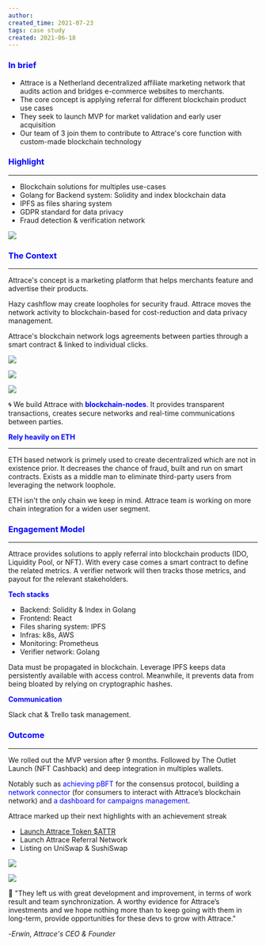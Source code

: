 ```yaml
---
author: 
created_time: 2021-07-23
tags: case study
created: 2021-06-18
---
```


### <span style='color:blue'>In brief</span>

* Attrace is a Netherland decentralized affiliate marketing network that audits action and bridges e-commerce websites to merchants. 
* The core concept is applying referral for different blockchain product use cases
* They seek to launch MVP for market validation and early user acquisition
* Our team of 3 join them to contribute to Attrace's core function with custom-made blockchain technology

### <span style='color:blue'>Highlight</span>

---

* Blockchain solutions for multiples use-cases
* Golang for Backend system: Solidity and index blockchain data
* IPFS as files sharing system 
* GDPR standard for data privacy
* Fraud detection & verification network

![](https://s3.us-west-2.amazonaws.com/secure.notion-static.com/b70ebfb8-cd0e-4d86-a124-88445ad61552/attrace-1.png?X-Amz-Algorithm=AWS4-HMAC-SHA256&X-Amz-Content-Sha256=UNSIGNED-PAYLOAD&X-Amz-Credential=AKIAT73L2G45EIPT3X45%2F20231031%2Fus-west-2%2Fs3%2Faws4_request&X-Amz-Date=20231031T202341Z&X-Amz-Expires=3600&X-Amz-Signature=b2f2d1c591835e8637c10b1c99578a6b0fbe78054b3f6441e75261a00eb55058&X-Amz-SignedHeaders=host&x-id=GetObject)


### <span style='color:blue'>The Context</span>

---

<!-- column_list 09bc1d3c-ae48-4687-b48e-adcf51c8967c -->

<!-- column 1fc62d9f-614f-400c-b7b2-2c29f4afc124 -->

Attrace's concept is a marketing platform that helps merchants feature and advertise their products.

Hazy cashflow may create loopholes for security fraud. Attrace moves the network activity to blockchain-based for cost-reduction and data privacy management. 

Attrace's blockchain network logs agreements between parties through a smart contract & linked to individual clicks. 

<!-- column 7fd5c26f-b2ae-4003-a597-e7ab43f2ed3c -->

![](https://s3.us-west-2.amazonaws.com/secure.notion-static.com/ce1a6c4a-4980-4e5a-ac82-8f27897c63ea/attrace-4.png?X-Amz-Algorithm=AWS4-HMAC-SHA256&X-Amz-Content-Sha256=UNSIGNED-PAYLOAD&X-Amz-Credential=AKIAT73L2G45EIPT3X45%2F20231031%2Fus-west-2%2Fs3%2Faws4_request&X-Amz-Date=20231031T202342Z&X-Amz-Expires=3600&X-Amz-Signature=999a2be529c548739eb2eca0e4009482d633e44570f0614e612eabb5c54a0a4a&X-Amz-SignedHeaders=host&x-id=GetObject)

<!-- column_list b9d5a518-87bc-4b05-acab-791cb9513044 -->

<!-- column af8f329c-d32c-438a-bd2f-7d033f9560bd -->

![](https://s3.us-west-2.amazonaws.com/secure.notion-static.com/24bd199c-a764-42b7-9936-bd298b0d70a0/attrace-2.png?X-Amz-Algorithm=AWS4-HMAC-SHA256&X-Amz-Content-Sha256=UNSIGNED-PAYLOAD&X-Amz-Credential=AKIAT73L2G45EIPT3X45%2F20231031%2Fus-west-2%2Fs3%2Faws4_request&X-Amz-Date=20231031T202343Z&X-Amz-Expires=3600&X-Amz-Signature=2c17118005bf26c769094a458bbbe4fdafed04e101d1c3ae9eaa4430d9244a78&X-Amz-SignedHeaders=host&x-id=GetObject)

<!-- column 45fa0529-906b-4e24-a9ef-122e61be5212 -->

![](https://s3.us-west-2.amazonaws.com/secure.notion-static.com/2994f5a8-502d-4f66-a807-0c55ce089507/attrace-3.png?X-Amz-Algorithm=AWS4-HMAC-SHA256&X-Amz-Content-Sha256=UNSIGNED-PAYLOAD&X-Amz-Credential=AKIAT73L2G45EIPT3X45%2F20231031%2Fus-west-2%2Fs3%2Faws4_request&X-Amz-Date=20231031T202344Z&X-Amz-Expires=3600&X-Amz-Signature=d79cc07d30026ad45809b27a38746506ed55b5ed6009df9cae4fb07b001b990b&X-Amz-SignedHeaders=host&x-id=GetObject)

🌀 We build Attrace with <span style='color:blue'>**blockchain-nodes**</span>. It provides transparent transactions, creates secure networks and real-time communications between parties.


<span style='color:blue'>**Rely heavily on ETH**</span>

---

ETH based network is primely used to create decentralized which are not in existence prior. It decreases the chance of fraud, built and run on smart contracts. Exists as a middle man to eliminate third-party users from leveraging the network loophole. 

ETH isn't the only chain we keep in mind. Attrace team is working on more chain integration for a widen user segment. 


### <span style='color:blue'>Engagement Model</span>

---

Attrace provides solutions to apply referral into blockchain products (IDO, Liquidity Pool, or NFT). With every case comes a smart contract to define the related metrics. A verifier network will then tracks those metrics, and payout for the relevant stakeholders.

<!-- column_list 131408bd-4163-429f-90fb-4e5f69c8eba1 -->

<!-- column 51527a49-be38-4e75-998e-6f9e3945d542 -->

<span style='color:blue'>**Tech stacks**</span>

* Backend: Solidity & Index in Golang
* Frontend: React
* Files sharing system: IPFS
* Infras: k8s, AWS
* Monitoring: Prometheus
* Verifier network: Golang

<!-- column 32537c12-651d-4715-9637-8a5fb3cb5bdf -->

Data must be propagated in blockchain. Leverage IPFS keeps data persistently available with access control. Meanwhile, it prevents data from being bloated by relying on cryptographic hashes. 


<span style='color:blue'>**Communication**</span>

Slack chat & Trello task management.


### <span style='color:blue'>Outcome</span>

---

<!-- column_list e99610bb-1d84-4d12-a21b-e71bd44b2cea -->

<!-- column 1e9102c8-0759-418e-b9d0-8ab8b5695714 -->

We rolled out the MVP version after 9 months. Followed by The Outlet Launch (NFT Cashback) and deep integration in multiples wallets.

Notably such as <span style='color:blue'>achieving pBFT</span> for the consensus protocol, building a <span style='color:blue'>network connector</span> (for consumers to interact with Attrace’s blockchain network) and <span style='color:blue'>a dashboard for campaigns management</span>.


Attrace marked up their next highlights with an achievement streak 

* [Launch Attrace Token $ATTR ](https://medium0.com/attrace/launch-of-attrace-token-attr-8af568436136?source=rss-43b67b0fd75b------2)
* Launch Attrace Referral Network
* Listing on UniSwap & SushiSwap

<!-- column 3e2bda47-f6b4-40b6-8057-bc3a69590170 -->

![](https://s3.us-west-2.amazonaws.com/secure.notion-static.com/f2ddfc17-74da-4243-8d31-dc33559911fe/attrace-roadmap.png?X-Amz-Algorithm=AWS4-HMAC-SHA256&X-Amz-Content-Sha256=UNSIGNED-PAYLOAD&X-Amz-Credential=AKIAT73L2G45EIPT3X45%2F20231031%2Fus-west-2%2Fs3%2Faws4_request&X-Amz-Date=20231031T202345Z&X-Amz-Expires=3600&X-Amz-Signature=f4bd8d8777b5cb38538059da9de6de9a543ae31625dcffa7e062d09afce66b2b&X-Amz-SignedHeaders=host&x-id=GetObject)

<!-- column_list 0dce8056-1c92-4044-8335-8c5839b61233 -->

<!-- column 6e56ffaf-4073-498c-846e-e464dffd6fa0 -->

![](https://s3.us-west-2.amazonaws.com/secure.notion-static.com/edce3b18-8f5a-465d-9a61-bf0d919e61f2/attrace-uniswap.png?X-Amz-Algorithm=AWS4-HMAC-SHA256&X-Amz-Content-Sha256=UNSIGNED-PAYLOAD&X-Amz-Credential=AKIAT73L2G45EIPT3X45%2F20231031%2Fus-west-2%2Fs3%2Faws4_request&X-Amz-Date=20231031T202346Z&X-Amz-Expires=3600&X-Amz-Signature=3ccbe0c6e60339f95225c8c8bd38c11d3a39024d2d07b72c5f8c58026a62aa0c&X-Amz-SignedHeaders=host&x-id=GetObject)

<!-- column 0f44f1d7-649f-49af-ae1b-98b73b7273be -->

💬 "They left us with great development and improvement, in terms of work result and team synchronization. A worthy evidence for Attrace’s investments and we hope nothing more than to keep going with them in long-term, provide opportunities for these devs to grow with Attrace."

-*Erwin, Attrace's CEO & Founder*
